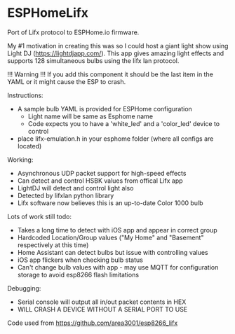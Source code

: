 # ESPHomeLifx
Port of Lifx protocol to ESPHome.io firmware.

My #1 motivation in creating this was so I could host a giant light show using Light DJ (https://lightdjapp.com/).  This app gives amazing light effects and supports 128 simultaneous bulbs using the lifx lan protocol.  

!!! Warning !!!
If you add this component it should be the last item in the YAML or it might cause the ESP to crash.

Instructions:

- A sample bulb YAML is provided for ESPHome configuration
  - Light name will be same as Esphome name
  - Code expects you to have a 'white_led' and a 'color_led' device to control
- place lifx-emulation.h in your esphome folder (where all configs are located)

Working:

- Asynchronous UDP packet support for high-speed effects
- Can detect and control HSBK values from offical Lifx app
- LightDJ will detect and control light also
- Detected by lifxlan python library
- Lifx software now believes this is an up-to-date Color 1000 bulb

Lots of work still todo:

- Takes a long time to detect with iOS app and appear in correct group
- Hardcoded Location/Group values ("My Home" and "Basement" respectively at this time)
- Home Assistant can detect bulbs but issue with controlling values
- iOS app flickers when checking bulb status
- Can't change bulb values with app - may use MQTT for configuration storage to avoid esp8266 flash limitations


Debugging:

- Serial console will output all in/out packet contents in HEX
- WILL CRASH A DEVICE WITHOUT A SERIAL PORT TO USE

Code used from https://github.com/area3001/esp8266_lifx
